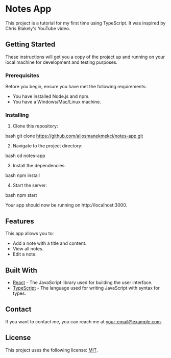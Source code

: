# Notes App

This project is a tutorial for my first time using TypeScript. It was inspired by Chris Blakely's YouTube video.

## Getting Started

These instructions will get you a copy of the project up and running on your local machine for development and testing purposes.

### Prerequisites

Before you begin, ensure you have met the following requirements:

- You have installed Node.js and npm.
- You have a Windows/Mac/Linux machine.

### Installing

1. Clone this repository:

bash git clone https://github.com/aliosmanekmekci/notes-app.git

2. Navigate to the project directory:

bash cd notes-app

3. Install the dependencies:

bash npm install

4. Start the server:

bash npm start

Your app should now be running on http://localhost:3000.

## Features

This app allows you to:

- Add a note with a title and content.
- View all notes.
- Edit a note.

## Built With

- [React](https://reactjs.org/) - The JavaScript library used for building the user interface.
- [TypeScript](https://www.typescriptlang.org/) - The language used for writing JavaScript with syntax for types.

## Contact

If you want to contact me, you can reach me at your-email@example.com.

## License

This project uses the following license: [MIT](https://opensource.org/licenses/MIT).
